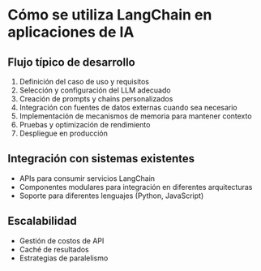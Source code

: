 # Cómo se utiliza LangChain en aplicaciones de IA

## Flujo típico de desarrollo
1. Definición del caso de uso y requisitos
2. Selección y configuración del LLM adecuado
3. Creación de prompts y chains personalizados
4. Integración con fuentes de datos externas cuando sea necesario
5. Implementación de mecanismos de memoria para mantener contexto
6. Pruebas y optimización de rendimiento
7. Despliegue en producción

## Integración con sistemas existentes
- APIs para consumir servicios LangChain
- Componentes modulares para integración en diferentes arquitecturas
- Soporte para diferentes lenguajes (Python, JavaScript)

## Escalabilidad
- Gestión de costos de API
- Caché de resultados
- Estrategias de paralelismo